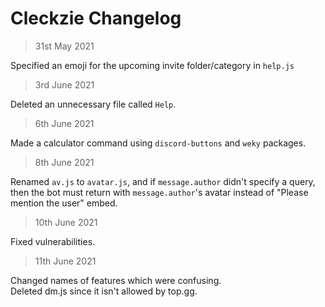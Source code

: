 # Cleckzie Changelog

> 31st May 2021 <br>

Specified an emoji for the upcoming invite folder/category in `help.js`

> 3rd June 2021 <br>

Deleted an unnecessary file called `Help`.

>  6th June 2021 <br>

Made a calculator command using `discord-buttons` and `weky` packages.

> 8th June 2021 <br>

Renamed `av.js` to `avatar.js`, and if `message.author` didn't specify a query, then the bot must return with `message.author`'s avatar instead of "Please mention the user" embed.

> 10th June 2021 <br>

Fixed vulnerabilities.

> 11th June 2021 <br>
 
Changed names of features which were confusing. <br>
Deleted dm.js since it isn't allowed by top.gg.
